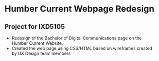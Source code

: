# Humber Current Webpage Redesign

## Project for IXD5105
- Redesign of the Bachelor of Digital Communications page on the Humber Current Website. 
- Created the web page using CSS/HTML based on wireframes created by UX Design team members
